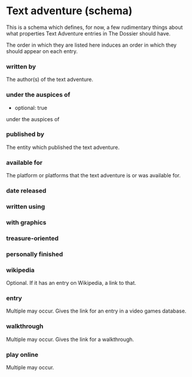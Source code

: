 Text adventure (schema)
=======================

This is a schema which defines, for now, a few rudimentary things about
what properties Text Adventure entries in The Dossier should have.

The order in which they are listed here induces an order in which they
should appear on each entry.

### written by

The author(s) of the text adventure.

### under the auspices of

*   optional: true

under the auspices of

### published by

The entity which published the text adventure.

### available for

The platform or platforms that the text adventure is or was available for.

### date released

### written using

### with graphics

### treasure-oriented

### personally finished

### wikipedia

Optional.  If it has an entry on Wikipedia, a link to that.

### entry

Multiple may occur.  Gives the link for an entry in a video games database.

### walkthrough

Multiple may occur.  Gives the link for a walkthrough.

### play online

Multiple may occur.
